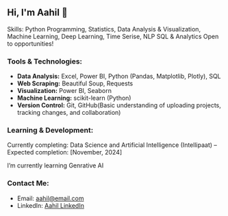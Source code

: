 
## Hi, I'm Aahil 👋  
Skills: Python Programming, Statistics, Data Analysis & Visualization, Machine Learning, Deep Learning, Time Serise, NLP SQL & Analytics
Open to opportunities!

### Tools & Technologies:
- **Data Analysis:** Excel, Power BI, Python (Pandas, Matplotlib, Plotly), SQL
- **Web Scraping:** Beautiful Soup, Requests
- **Visualization:** Power BI, Seaborn
- **Machine Learning:** scikit-learn (Python)
- **Version Control:** Git, GitHub(Basic understanding of uploading projects, tracking changes, and collaboration)

  
### Learning & Development:
Currently completing:
Data Science and Artificial Intelligence (Intellipaat) – Expected completion: [November, 2024]

I’m currently learning Genrative AI

### Contact Me:
- Email: aahil@email.com
- LinkedIn: [Aahil LinkedIn](https://www.linkedin.com/in/aahil-profile)
